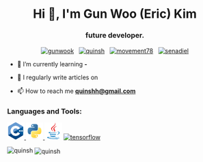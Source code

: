 <h1 align="center">Hi 👋, I'm Gun Woo (Eric) Kim</h1>
<h3 align="center">future developer.</h3>

<p align="center">
<a href="https://linkedin.com/in/gunwook" target="blank"><img align="center" src="https://raw.githubusercontent.com/rahuldkjain/github-profile-readme-generator/master/src/images/icons/Social/linked-in-alt.svg" alt="gunwook" height="35" width="35" /></a> &nbsp
<a href="https://solved.ac/profile/senadiel"><img align="center" src="https://avatars.githubusercontent.com/u/58624023?s=200&v=4" alt="quinsh" height="35" width="35" /></a> &nbsp
<a href="https://www.leetcode.com/movement78" target="blank"><img align="center" src="https://raw.githubusercontent.com/rahuldkjain/github-profile-readme-generator/master/src/images/icons/Social/leet-code.svg" alt="movement78" height="35" width="35" /></a> &nbsp
<a href="https://codeforces.com/profile/senadiel" target="blank"><img align="center" src="https://raw.githubusercontent.com/rahuldkjain/github-profile-readme-generator/master/src/images/icons/Social/codeforces.svg" alt="senadiel" height="35" width="35" /></a> 
</p>

- 🌱 I’m currently learning **-**

- 📝 I regularly write articles on 

- 📫 How to reach me **quinshh@gmail.com**



<h3 align="left">Languages and Tools:</h3>
<p align="left"> <a href="https://www.w3schools.com/cpp/" target="_blank" rel="noreferrer"> <img src="https://raw.githubusercontent.com/devicons/devicon/master/icons/cplusplus/cplusplus-original.svg" alt="cplusplus" width="40" height="40"/> </a> <a href="https://www.java.com" target="_blank" rel="noreferrer"> <img src="https://raw.githubusercontent.com/devicons/devicon/master/icons/python/python-original.svg" alt="python" width="40" height="40"/> </a> <img src="https://raw.githubusercontent.com/devicons/devicon/master/icons/java/java-original.svg" alt="java" width="40" height="40"/> </a> <a href="https://www.python.org" target="_blank" rel="noreferrer"> <a href="https://www.tensorflow.org" target="_blank" rel="noreferrer"> <img src="https://www.vectorlogo.zone/logos/tensorflow/tensorflow-icon.svg" alt="tensorflow" width="40" height="40"/> </a> </p>

<p><img align="left" src="https://github-readme-stats.vercel.app/api/top-langs?username=quinsh&show_icons=true&locale=en&layout=compact" alt="quinsh" /></p>

<p>&nbsp;<img align="center" src="https://github-readme-stats.vercel.app/api?username=quinsh&show_icons=true&locale=en" alt="quinsh" /></p>
